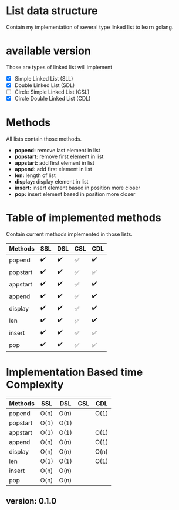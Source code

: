 # List data structure
Contain my implementation of several type linked list to learn golang.

# available version 
Those are types of linked list will implement
- [X] Simple Linked List (SLL)
- [X] Double Linked List (SDL)
- [ ] Circle Simple Linked List (CSL)
- [X] Circle Double Linked List (CDL)

# Methods
All lists contain those methods.

- **popend:** remove last element in list
- **popstart:** remove first element in list
- **appstart:** add first element in list
- **append:** add first element in list
- **len:** length of list
- **display:** display element in list
- **insert:** insert element based in position more closer
- **pop:** insert element based in position more closer

# Table of implemented methods
Contain current methods implemented in those lists.

| Methods | SSL | DSL | CSL | CDL |
| ---- | ---- | ---- | ---- | ---- |
| popend | :heavy_check_mark: | :heavy_check_mark: | :white_check_mark: | :heavy_check_mark: |
| popstart| :heavy_check_mark: | :heavy_check_mark: | :white_check_mark: | :white_check_mark: |
| appstart | :heavy_check_mark: | :heavy_check_mark: | :white_check_mark: | :heavy_check_mark: |
| append| :heavy_check_mark: | :heavy_check_mark: | :white_check_mark: | :heavy_check_mark: |
| display | :heavy_check_mark: | :heavy_check_mark: | :white_check_mark: | :heavy_check_mark: |
| len| :heavy_check_mark: | :heavy_check_mark: | :white_check_mark: | :heavy_check_mark: |
| insert | :heavy_check_mark: | :heavy_check_mark: | :white_check_mark: | :white_check_mark: |
| pop| :heavy_check_mark: | :heavy_check_mark: | :white_check_mark: | :white_check_mark: |

# Implementation Based time Complexity
| Methods  |  SSL | DSL | CSL | CDL |
| ---- | ---- | ---- | ---- | ---- |
| popend   | O(n) | O(n) | | O(1) | 
| popstart | O(1) | O(1) | | |
| appstart | O(1) | O(1) | | O(1) |
| append   | O(n) | O(n) | | O(1) |
| display  | O(n) | O(n) | | O(n) |
| len      | O(1) | O(1) | | O(1) |
| insert   | O(n) | O(n) | | |
| pop      | O(n) | O(n) | | |

## version: 0.1.0
